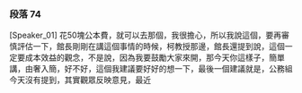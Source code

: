 ### 段落 74

[Speaker_01] 花50塊公本費，就可以去那個，我很擔心，所以我說這個，要再審慎評估一下，館長剛剛在講這個事情的時候，柯教授那邊，館長還提到說，這個一定要成本效益的觀念，不是說，因為我要鼓勵大家來開，那今天你這樣子，簡單講，由奢入簡，好不好，這個我建議要好好的想一下，最後一個建議就是，公務組今天沒有提到，其實觀眾反映意見，最近